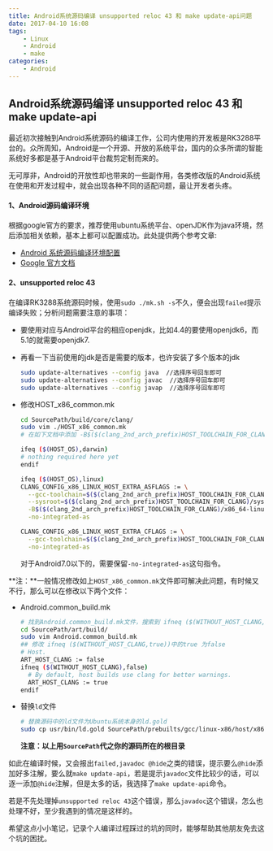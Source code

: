 ```yaml
---
title: Android系统源码编译 unsupported reloc 43 和 make update-api问题
date: 2017-04-10 16:08
tags:
    - Linux
    - Android
    - make
categories:
    - Android
---
```

## Android系统源码编译 unsupported reloc 43 和 make update-api

最近初次接触到Android系统源码的编译工作，公司内使用的开发板是RK3288平台的。众所周知，Android是一个开源、开放的系统平台，国内的众多所谓的智能系统好多都是基于Android平台裁剪定制而来的。

无可厚非，Android的开放性却也带来的一些副作用，各类修改版的Android系统在使用和开发过程中，就会出现各种不同的适配问题，最让开发者头疼。

#### 1、Android源码编译环境

根据google官方的要求，推荐使用ubuntu系统平台、openJDK作为java环境，然后添加相关依赖，基本上都可以配置成功。此处提供两个参考文章:

- [Android 系统源码编译环境配置](http://blog.csdn.net/binglumeng/article/details/54342462)
- [Google 官方文档](https://source.android.com/source/requirements)

#### 2、unsupported reloc 43

在编译RK3288系统源码时候，使用`sudo ./mk.sh -s`不久，便会出现`failed`提示编译失败；分析问题需要注意的事项：

- 要使用对应与Android平台的相应openjdk，比如4.4的要使用openjdk6，而5.1的就需要openjdk7.

- 再看一下当前使用的jdk是否是需要的版本，也许安装了多个版本的jdk

  ```sh
  sudo update-alternatives --config java  //选择序号回车即可  
  sudo update-alternatives --config javac  //选择序号回车即可  
  sudo update-alternatives --config javap  //选择序号回车即可  
  ```

- 修改HOST_x86_common.mk

  ```sh
  cd SourcePath/build/core/clang/
  sudo vim ./HOST_x86_common.mk
  # 在如下文档中添加 -B$($(clang_2nd_arch_prefix)HOST_TOOLCHAIN_FOR_CLANG)/x86_64-linux/bin \

  ifeq ($(HOST_OS),darwin)
  # nothing required here yet
  endif

  ifeq ($(HOST_OS),linux)
  CLANG_CONFIG_x86_LINUX_HOST_EXTRA_ASFLAGS := \
    --gcc-toolchain=$($(clang_2nd_arch_prefix)HOST_TOOLCHAIN_FOR_CLANG) \
    --sysroot=$($(clang_2nd_arch_prefix)HOST_TOOLCHAIN_FOR_CLANG)/sysroot \
    -B$($(clang_2nd_arch_prefix)HOST_TOOLCHAIN_FOR_CLANG)/x86_64-linux/bin \
    -no-integrated-as

  CLANG_CONFIG_x86_LINUX_HOST_EXTRA_CFLAGS := \
    --gcc-toolchain=$($(clang_2nd_arch_prefix)HOST_TOOLCHAIN_FOR_CLANG) \
    -no-integrated-as
  ```

  对于Android7.0以下的，需要保留`-no-integrated-as`这句指令。

**注：**一般情况修改如上`HOST_x86_common.mk`文件即可解决此问题，有时候又不行，那么可以在修改以下两个文件：

- Android.common_build.mk

  ```sh
  # 找到Android.common_build.mk文件，搜索到 ifneq ($(WITHOUT_HOST_CLANG,true))这句话
  cd SourcePath/art/build/
  sudo vim Android.common_build.mk
  ## 修改 ifneq ($(WITHOUT_HOST_CLANG,true))中的true 为false
  # Host.
  ART_HOST_CLANG := false
  ifneq ($(WITHOUT_HOST_CLANG),false)
    # By default, host builds use clang for better warnings.
    ART_HOST_CLANG := true
  endif
  ```

- 替换`ld`文件

  ```sh
  # 替换源码中的ld文件为Ubuntu系统本身的ld.gold
  sudo cp usr/bin/ld.gold SourcePath/prebuilts/gcc/linux-x86/host/x86-linux-glibc2.11-4.6/x86_64-linux/bin/ld
  ```

  **注意：以上用`SourcePath`代之你的源码所在的根目录**

如此在编译时候，又会报出`failed,javadoc @hide`之类的错误，提示要么`@hide`添加好多注解，要么就`make update-api`，若是提示`javadoc`文件比较少的话，可以逐一添加`@hide`注解，但是太多的话，我选择了`make update-api`命令。

若是不先处理掉`unsupported reloc 43`这个错误，那么`javadoc`这个错误，怎么也处理不好，至少我遇到的情况是这样的。

希望这点小小笔记，记录个人编译过程踩过的坑的同时，能够帮助其他朋友免去这个坑的困扰。